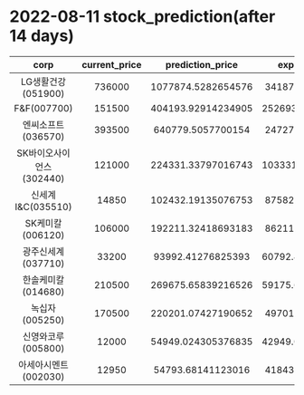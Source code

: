 # 2022-08-11 stock_prediction(after 14 days)

|   corp   |   current_price   |   prediction_price   |   expected_profit   |
|:--------:|:-----------------:|:--------------------:|:-------------------:|
|LG생활건강(051900)|736000|1077874.5282654576|341874.5282654576|
|F&F(007700)|151500|404193.92914234905|252693.92914234905|
|엔씨소프트(036570)|393500|640779.5057700154|247279.5057700154|
|SK바이오사이언스(302440)|121000|224331.33797016743|103331.33797016743|
|신세계 I&C(035510)|14850|102432.19135076753|87582.19135076753|
|SK케미칼(006120)|106000|192211.32418693183|86211.32418693183|
|광주신세계(037710)|33200|93992.41276825393|60792.412768253926|
|한솔케미칼(014680)|210500|269675.65839216526|59175.658392165264|
|녹십자(005250)|170500|220201.07427190652|49701.07427190652|
|신영와코루(005800)|12000|54949.024305376835|42949.024305376835|
|아세아시멘트(002030)|12950|54793.68141123016|41843.68141123016|
